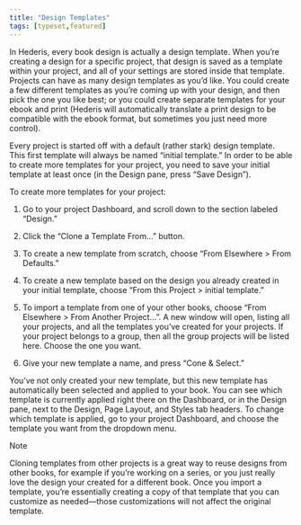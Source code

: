 ```yaml
---
title: "Design Templates"
tags: [typeset,featured]
---
```

 
<html><body><section data-type="chapter" class="hsecchapter" data-hederis-type="hsecchapter" id="design-templates" data-pi-attrs="id: design-templates; data-tags: typeset,featured;" role="doc-chapter" data-tags="typeset,featured" data-author-name=" " data-book-title=" " title="Design Templates"><p class="hblkp" data-hederis-type="hblkp" id="pkHrcPNWx">In Hederis, every book design is actually a design template. When you&#8217;re creating a design for a specific project, that design is saved as a template within your project, and all of your settings are stored inside that template. Projects can have as many design templates as you&#8217;d like. You could create a few different templates as you&#8217;re coming up with your design, and then pick the one you like best; or you could create separate templates for your ebook and print (Hederis will automatically translate a print design to be compatible with the ebook format, but sometimes you just need more control).</p><p class="hblkp" data-hederis-type="hblkp" id="pCqgHUV0K">Every project is started off with a default (rather stark) design template. This first template will always be named &#8220;initial template.&#8221; In order to be able to create more templates for your project, you need to save your initial template at least once (in the Design pane, press &#8220;Save Design&#8221;).</p><p class="hblkp" data-hederis-type="hblkp" id="pvIvn9kcN">To create more templates for your project:</p><ol class="hwprnumlist" data-hederis-type="hwprnumlist" id="pmKSxI4FC"><li class="hblkoli" data-hederis-type="hblkoli" id="liFn4CgMRW"><p class="hblkoli" data-hederis-type="hblklip" id="pbm0vWnBq">Go to your project Dashboard, and scroll down to the section labeled &#8220;Design.&#8221;</p></li><li class="hblkoli" data-hederis-type="hblkoli" id="liZ1pzy8e2"><p class="hblkoli" data-hederis-type="hblklip" id="pFQ4h2wpW">Click the &#8220;Clone a Template From&#8230;&#8221; button.</p></li><li class="hblkoli" data-hederis-type="hblkoli" id="liyX1xtbUf"><p class="hblkoli" data-hederis-type="hblklip" id="pDyd9ykiW">To create a new template from scratch, choose &#8220;From Elsewhere &gt; From Defaults.&#8221;</p></li><li class="hblkoli" data-hederis-type="hblkoli" id="liVojgzhh8"><p class="hblkoli" data-hederis-type="hblklip" id="pHUQIPfWc">To create a new template based on the design you already created in your initial template, choose &#8220;From this Project &gt; initial template.&#8221;</p></li><li class="hblkoli" data-hederis-type="hblkoli" id="lid8Rwp8RP"><p class="hblkoli" data-hederis-type="hblklip" id="pSnx4tp5Y">To import a template from one of your other books, choose &#8220;From Elsewhere &gt; From Another Project&#8230;&#8221;. A new window will open, listing all your projects, and all the templates you&#8217;ve created for your projects. If your project belongs to a group, then all the group projects will be listed here. Choose the one you want.</p></li><li class="hblkoli" data-hederis-type="hblkoli" id="liKASHFPWK"><p class="hblkoli" data-hederis-type="hblklip" id="pdXQRHLEN">Give your new template a name, and press &#8220;Cone &amp; Select.&#8221;</p></li></ol><p class="hblkp" data-hederis-type="hblkp" id="pUJekMoq3">You&#8217;ve not only created your new template, but this new template has automatically been selected and applied to your book. You can see which template is currently applied right there on the Dashboard, or in the Design pane, next to the Design, Page Layout, and Styles tab headers. To change which template is applied, go to your project Dashboard, and choose the template you want from the dropdown menu.</p><aside class="hwprbox box" data-hederis-type="hwprbox" id="p5xdfC59z" data-type="sidebar"><p class="hblktype" data-hederis-type="hblktype" id="pjaPl7BN4">Note</p><p class="hblkp" data-hederis-type="hblkp" id="plFZ2q9de">Cloning templates from other projects is a great way to reuse designs from other books, for example if you&#8217;re working on a series, or you just really love the design your created for a different book. Once you import a template, you&#8217;re essentially creating a copy of that template that you can customize as needed&#8212;those customizations will not affect the original template.</p></aside></section></body></html>
